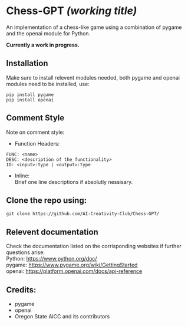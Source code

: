 # Chess-GPT *(working title)*
An implementation of a chess-like game using a combination of pygame and the openai module for Python.  
   
**Currently a work in progress.**  
## Installation
Make sure to install relevent modules needed, both pygame and openai modules need to be installed, use:  
```  
pip install pygame  
pip install openai  
```  
## Comment Style   
Note on comment style:   
- Function Headers:   
```
FUNC: <name>  
DESC: <description of the functionality>  
IO: <input>:type | <output>:type  
```
- Inline:    
   Brief one line descriptions if absolutly nessisary.   
## Clone the repo using:  
```
git clone https://github.com/AI-Creativity-Club/Chess-GPT/    
```
## Relevent documentation
Check the documentation listed on the corrisponding websites if further questions arise:  
Python: https://www.python.org/doc/  
pygame: https://www.pygame.org/wiki/GettingStarted  
openai: https://platform.openai.com/docs/api-reference


## Credits:
- pygame
- openai
- Oregon State AICC and its contributors

